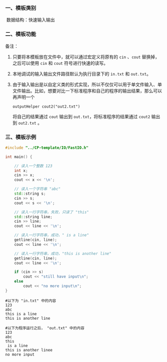 ### 一、模板类别

​	数据结构：快速输入输出

### 二、模板功能

备注：

1. 只要将本模板放在文件中，就可以通过宏定义将原有的 `cin` 、`cout` 替换掉，之后可以使用 `cin` 和 `cout` 符号进行快速的读写。

2. 本地调试的输入输出文件路径默认为执行目录下的 `in.txt` 和 `out.txt`。

3. 由于输入输出是以自定义类的形式实现，所以不仅仅可以用于单文件输入、单文件输出。比如，想要对比一下标准程序和自己的程序的输出结果，那么可以再声明一个

   ```
   outputHelper cout2("out2.txt")
   ```

   将自己的结果通过 `cout​` 输出到 `out.txt`，将标准程序的结果通过 `cout2` 输出到 `out2.txt` 。

### 三、模板示例

```c++
#include "../CP-template/IO/FastIO.h"

int main() {

    // 读入一个整数 123
    int x;
    cin >> x;
    cout << x << '\n';

    // 读入一个字符串 "abc"
    std::string s;
    cin >> s;
    cout << s << '\n';

    // 读入一行字符串，失败，只读了 "this"
    std::string line;
    cin >> line;
    cout << line << '\n';

    // 读入一行字符串，成功，" is a line"
    getline(cin, line);
    cout << line << '\n';

    // 读入一行字符串，成功，"this is another line"
    getline(cin, line);
    cout << line << '\n';

    if (cin >> s)
        cout << "still have input\n";
    else
        cout << "no more input\n";
}
```

```
#以下为 "in.txt" 中的内容
123
abc
this is a line
this is another line
```

```
#以下为程序运行之后， "out.txt" 中的内容
123
abc
this
 is a line
this is another linee
no more input

```

